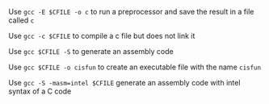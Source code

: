 Use `gcc -E $CFILE -o c` to run a preprocessor and save the result in a file called `c`

Use `gcc -c $CFILE` to compile a c file but does not link it

Use `gcc $CFILE -S` to generate an assembly code 

Use `gcc $CFILE -o cisfun` to create an executable file with the name `cisfun`

Use `gcc -S -masm=intel $CFILE` generate an assembly code with intel syntax of a C code

